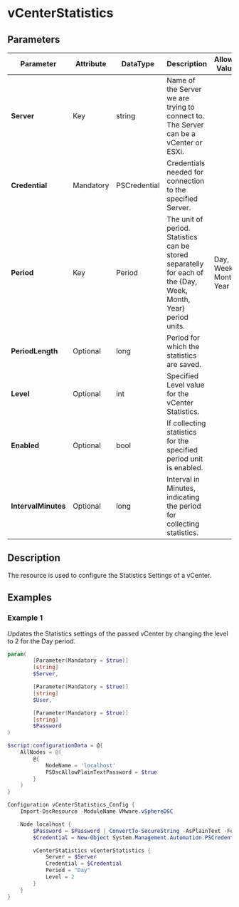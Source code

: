 # vCenterStatistics

## Parameters

| Parameter | Attribute | DataType | Description | Allowed Values |
| --- | --- | --- | --- | --- |
| **Server** | Key | string | Name of the Server we are trying to connect to. The Server can be a vCenter or ESXi. ||
| **Credential** | Mandatory | PSCredential | Credentials needed for connection to the specified Server. ||
| **Period** | Key | Period | The unit of period. Statistics can be stored separatelly for each of the {Day, Week, Month, Year} period units. |Day, Week, Month, Year|
| **PeriodLength** | Optional | long | Period for which the statistics are saved. ||
| **Level** | Optional | int | Specified Level value for the vCenter Statistics. ||
| **Enabled** | Optional | bool | If collecting statistics for the specified period unit is enabled. ||
| **IntervalMinutes** | Optional | long | Interval in Minutes, indicating the period for collecting statistics. ||

## Description

The resource is used to configure the Statistics Settings of a vCenter.

## Examples

### Example 1

Updates the Statistics settings of the passed vCenter by changing the level to 2 for the Day period.

````powershell
param(
        [Parameter(Mandatory = $true)]
        [string]
        $Server,

        [Parameter(Mandatory = $true)]
        [string]
        $User,

        [Parameter(Mandatory = $true)]
        [string]
        $Password
)

$script:configurationData = @{
    AllNodes = @(
        @{
            NodeName = 'localhost'
            PSDscAllowPlainTextPassword = $true
        }
    )
}

Configuration vCenterStatistics_Config {
    Import-DscResource -ModuleName VMware.vSphereDSC

    Node localhost {
        $Password = $Password | ConvertTo-SecureString -AsPlainText -Force
        $Credential = New-Object System.Management.Automation.PSCredential($User, $Password)

        vCenterStatistics vCenterStatistics {
            Server = $Server
            Credential = $Credential
            Period = "Day"
            Level = 2
        }
    }
}
````
